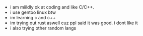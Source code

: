- i am miildly ok at coding and like C/C++.
- i use gentoo linux btw
- im learning c and c++
- im trying out rust aswell cuz ppl said it was good. i dont like it
- i also trying other random langs

<!---
lovemearowlet/lovemearowlet is a ✨ special ✨ repository because its `README.md` (this file) appears on your GitHub profile.
You can click the Preview link to take a look at your changes.
--->

